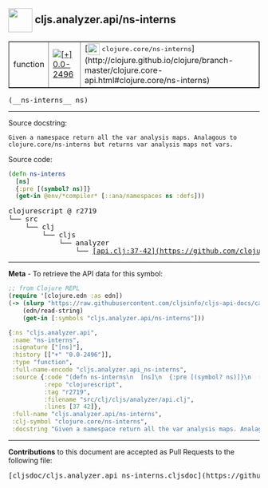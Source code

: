 ## <img width="48px" valign="middle" src="http://i.imgur.com/Hi20huC.png"> cljs.analyzer.api/ns-interns

 <table border="1">
<tr>

<td>function</td>
<td><a href="https://github.com/cljsinfo/cljs-api-docs/tree/0.0-2496"><img valign="middle" alt="[+] 0.0-2496" src="https://img.shields.io/badge/+-0.0--2496-lightgrey.svg"></a> </td>
<td>
[<img height="24px" valign="middle" src="http://i.imgur.com/1GjPKvB.png"> <samp>clojure.core/ns-interns</samp>](http://clojure.github.io/clojure/branch-master/clojure.core-api.html#clojure.core/ns-interns)
</td>
</tr>
</table>

 <samp>
(__ns-interns__ ns)<br>
</samp>

---




Source docstring:

```
Given a namespace return all the var analysis maps. Analagous to
clojure.core/ns-interns but returns var analysis maps not vars.
```

Source code:

```clj
(defn ns-interns
  [ns]
  {:pre [(symbol? ns)]}
  (get-in @env/*compiler* [::ana/namespaces ns :defs]))
```

 <pre>
clojurescript @ r2719
└── src
    └── clj
        └── cljs
            └── analyzer
                └── <ins>[api.clj:37-42](https://github.com/clojure/clojurescript/blob/r2719/src/clj/cljs/analyzer/api.clj#L37-L42)</ins>
</pre>


---

__Meta__ - To retrieve the API data for this symbol:

```clj
;; from Clojure REPL
(require '[clojure.edn :as edn])
(-> (slurp "https://raw.githubusercontent.com/cljsinfo/cljs-api-docs/catalog/cljs-api.edn")
    (edn/read-string)
    (get-in [:symbols "cljs.analyzer.api/ns-interns"]))
```

```clj
{:ns "cljs.analyzer.api",
 :name "ns-interns",
 :signature ["[ns]"],
 :history [["+" "0.0-2496"]],
 :type "function",
 :full-name-encode "cljs.analyzer.api_ns-interns",
 :source {:code "(defn ns-interns\n  [ns]\n  {:pre [(symbol? ns)]}\n  (get-in @env/*compiler* [::ana/namespaces ns :defs]))",
          :repo "clojurescript",
          :tag "r2719",
          :filename "src/clj/cljs/analyzer/api.clj",
          :lines [37 42]},
 :full-name "cljs.analyzer.api/ns-interns",
 :clj-symbol "clojure.core/ns-interns",
 :docstring "Given a namespace return all the var analysis maps. Analagous to\nclojure.core/ns-interns but returns var analysis maps not vars."}

```

---

__Contributions__ to this document are accepted as Pull Requests to the following file:

 <pre>
[cljsdoc/cljs.analyzer.api_ns-interns.cljsdoc](https://github.com/cljsinfo/cljs-api-docs/blob/master/cljsdoc/cljs.analyzer.api_ns-interns.cljsdoc)
</pre>

